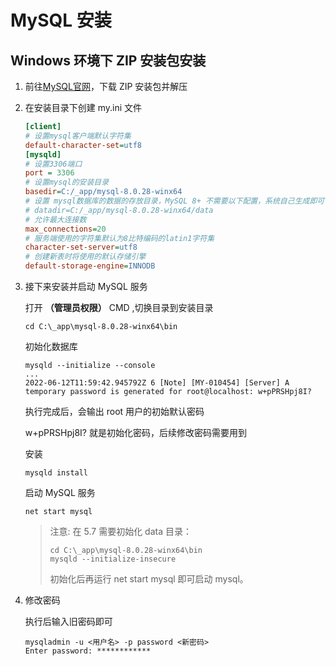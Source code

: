 # MySQL 安装

## Windows 环境下 ZIP 安装包安装

1. 前往[MySQL官网](https://dev.mysql.com/downloads/mysql/)，下载 ZIP 安装包并解压

2. 在安装目录下创建 my.ini 文件

    ```ini
    [client]
    # 设置mysql客户端默认字符集
    default-character-set=utf8
    [mysqld]
    # 设置3306端口
    port = 3306
    # 设置mysql的安装目录
    basedir=C:/_app/mysql-8.0.28-winx64
    # 设置 mysql数据库的数据的存放目录，MySQL 8+ 不需要以下配置，系统自己生成即可，否则有可能报错
    # datadir=C:/_app/mysql-8.0.28-winx64/data
    # 允许最大连接数
    max_connections=20
    # 服务端使用的字符集默认为8比特编码的latin1字符集
    character-set-server=utf8
    # 创建新表时将使用的默认存储引擎
    default-storage-engine=INNODB
    ```

3. 接下来安装并启动 MySQL 服务

    打开 **（管理员权限）** CMD ,切换目录到安装目录

    ```shell
    cd C:\_app\mysql-8.0.28-winx64\bin
    ```

    初始化数据库

    ```shell
    mysqld --initialize --console
    ...
    2022-06-12T11:59:42.945792Z 6 [Note] [MY-010454] [Server] A temporary password is generated for root@localhost: w+pPRSHpj8I?
    ```

    执行完成后，会输出 root 用户的初始默认密码

    w+pPRSHpj8I? 就是初始化密码，后续修改密码需要用到

    安装

    ```shell
    mysqld install
    ```

    启动 MySQL 服务

    ```shell
    net start mysql
    ```

    > 注意: 在 5.7 需要初始化 data 目录：
    >
    > ```shell
    > cd C:\_app\mysql-8.0.28-winx64\bin
    > mysqld --initialize-insecure 
    > ```
    >
    > 初始化后再运行 net start mysql 即可启动 mysql。

4. 修改密码

    执行后输入旧密码即可

    ```shell
    mysqladmin -u <用户名> -p password <新密码>
    Enter password: ************
    ```